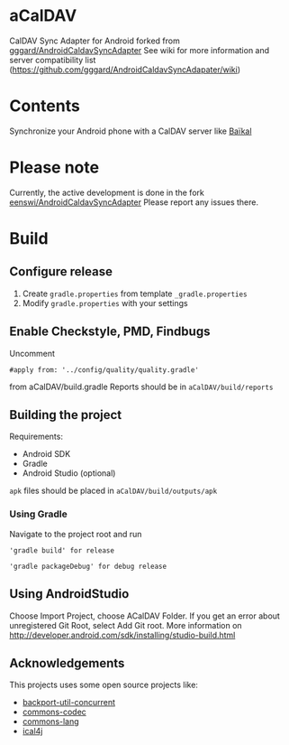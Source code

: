 # aCalDAV
CalDAV Sync Adapter for Android
forked from [gggard/AndroidCaldavSyncAdapter](https://github.com/gggard/AndroidCaldavSyncAdapater)
See wiki for more information and server compatibility list (https://github.com/gggard/AndroidCaldavSyncAdapater/wiki)

# Contents
Synchronize your Android phone with a CalDAV server like [Baïkal](http://baikal-server.com/)

# Please note
Currently, the active development is done in the fork [eenswi/AndroidCaldavSyncAdapter](https://github.com/ennswi/AndroidCaldavSyncAdapater)
Please report any issues there.


# Build
## Configure release
1. Create `gradle.properties` from template `_gradle.properties`
2. Modify `gradle.properties` with your settings

## Enable Checkstyle, PMD, Findbugs
Uncomment 

    #apply from: '../config/quality/quality.gradle'
    
from aCalDAV/build.gradle
Reports should be in `aCalDAV/build/reports`


## Building the project
Requirements: 
* Android SDK
* Gradle
* Android Studio (optional)

`apk` files should be placed in `aCalDAV/build/outputs/apk`

### Using Gradle
Navigate to the project root and run 

    'gradle build' for release

    'gradle packageDebug' for debug release
    
## Using AndroidStudio
Choose Import Project, choose ACalDAV Folder.
If you get an error about unregistered Git Root, select Add Git root.
More information on http://developer.android.com/sdk/installing/studio-build.html

## Acknowledgements
This projects uses some open source projects like:
* [backport-util-concurrent](http://sourceforge.net/projects/backport-jsr166/)
* [commons-codec](http://commons.apache.org/proper/commons-codec/)
* [commons-lang](http://commons.apache.org/proper/commons-lang/)
* [ical4j](http://build.mnode.org/projects/ical4j/)